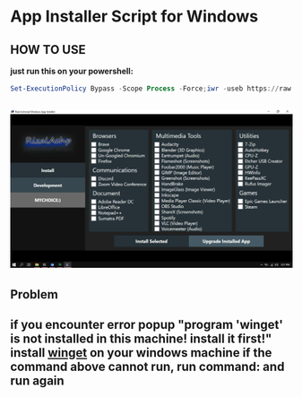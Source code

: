 # App Installer Script for Windows

## HOW TO USE
**just run this on your powershell:**
```powershell
Set-ExecutionPolicy Bypass -Scope Process -Force;iwr -useb https://raw.githubusercontent.com/RizalAchp/rz-winscripts/master/install.ps1 | iex
```
![ss](./ss.png)
---
## Problem
if you encounter error popup **"program 'winget' is not installed in this machine! install it first!"**
install [winget](https://github.com/microsoft/winget-cli) on your windows machine
if the command above cannot run, run command:
and run again
---
